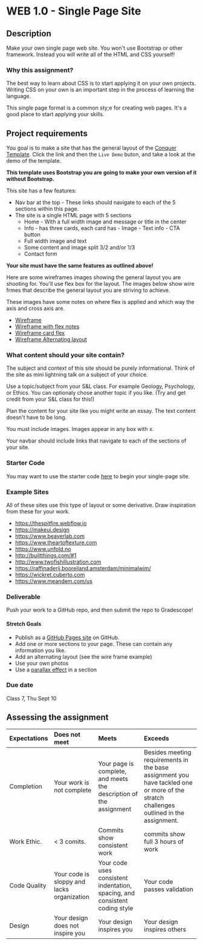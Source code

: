 # WEB 1.0 - Single Page Site

## Description 

Make your own single page web site. You won't use Bootstrap or other framework. Instead you will write all of the HTML and CSS yourself! 

### Why this assignment?

The best way to learn about CSS is to start applying it on your own projects. Writing CSS on your own is an important step in the process of learning the language. 

This single page format is a common sty;e for creating web pages. It's a good place to start applying your skills.

## Project requirements

You goal is to make a site that has the general layout of the [Conquer Template](https://www.free-css.com/assets/files/free-css-templates/preview/page196/conquer/). Click the link and then the `Live Demo` buton, and take a look at the demo of the template. 

**This template uses Bootstrap you are going to make your own version of it without Bootstrap.**

This site has a few features: 

- Nav bar at the top - These links should navigate to each of the 5 sections within this page.
- The site is a single HTML page with 5 sections
  - Home - With a full width image and message or title in the center
  - Info - has three cards, each card has
        - Image
        - Text info
        - CTA button
  - Full width image and text
  - Some content and image split 3/2 and/or 1/3
  - Contact form

**Your site must have the same features as outlined above!**

Here are some wireframes images showing the general layout you are shooting for. You'll use flex box for the layout. The images below show wire frmes that describe the general layout you are striving to achieve. 

These images have some notes on where flex is applied and which way the axis and cross axis are. 

- [Wireframe](https://make-school-courses.github.io/WEB-1.0-Web-Foundations/Assignments/images/Wireframe.png)
- [Wireframe with flex notes](https://make-school-courses.github.io/WEB-1.0-Web-Foundations/Assignments/images/Wireframe-with-flex-notes.png)
- [Wireframe card flex](https://make-school-courses.github.io/WEB-1.0-Web-Foundations/Assignments/images/Wireframe-with-card-notes.png)
- [Wireframe Alternating layout](https://make-school-courses.github.io/WEB-1.0-Web-Foundations/Assignments/images/Wireframe-with-alternating-layout.png)

### What content should your site contain? 

The subject and context of this site should be purely informational. Think of the site as mini lightning talk on a subject of your choice. 

Use a topic/subject from your S&L class. For example Geology, Psychology, or Ethics. You can optionaly chose another topic if you like. (Try and get credit from your S&L class for this!)

Plan the content for your site like you might write an essay. The text content doesn't have to be long. 

You must include images. Images appear in any box with x. 

Your navbar should include links that navigate to each of the sections of your site. 

### Starter Code

You may want to use the starter code [here](https://github.com/Make-School-Labs/single-page-starter) to begin your single-page site.

### Example Sites 

All of these sites use this type of layout or some derivative. Draw inspiration from these for your work. 

- https://thespitfire.webflow.io
- https://makeui.design
- https://www.beaverlab.com
- https://www.theartoftexture.com
- https://www.unfold.no
- http://builtthings.com/#1
- http://www.twofishillustration.com
- https://raffinaderij.booreiland.amsterdam/minimalwim/
- https://wickret.cuberto.com
- https://www.meandem.com/us

### Deliverable

Push your work to a GitHub repo, and then submit the repo to Gradescope!

#### Stretch Goals

- Publish as a [GitHub Pages site](https://docs.github.com/en/github/working-with-github-pages/creating-a-github-pages-site) on GitHub.
- Add one or more sections to your page. These can contain any information you like. 
- Add an alternating layout (see the wire frame example)
- Use your own photos
- Use a [parallax effect](https://www.w3schools.com/howto/howto_css_parallax.asp) in a section 

### Due date

Class 7, Thu Sept 10

## Assessing the assignment

| Expectations | Does not meet | Meets | Exceeds |
|:-------------|:--------------|:------|:--------|
| Completion | Your work is not complete | Your page is complete, and meets the description of the assignment | Besides meeting requirements in the base assignment you have tackled one or more of the stratch challenges outlined in the assignment. |
| Work Ethic.  | < 3 comits.   | Commits show consistent work | commits show full 3 hours of work |
| Code Quality | Your code is sloppy and lacks organization | Your code uses consistent indentation, spacing, and consistent coding style | Your code passes validation |
| Design | Your design does not inspire you | Your design inspires you | Your design inspires others | 


